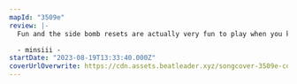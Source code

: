 ```yaml
---
mapId: "3509e"
review: |-
  Fun and the side bomb resets are actually very fun to play when you know not to wrist roll them (knock them).

  - minsiii -
startDate: "2023-08-19T13:33:40.000Z"
coverUrlOverwrite: https://cdn.assets.beatleader.xyz/songcover-3509e-cover.jpg
---
```

